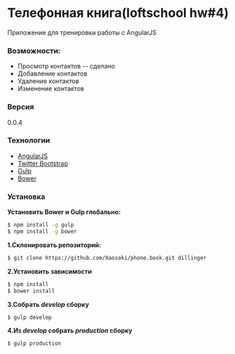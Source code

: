 # Телефонная книга(loftschool hw#4)

Приложение для тренировки работы с AngularJS

### Возможности:
  - Просмотр контактов -- сделано
  - Добавление контактов
  - Удаление контактов
  - Изменение контактов


### Версия
0.0.4

### Технологии

* [AngularJS]
* [Twitter Bootstrap]
* [Gulp]
* [Bower]

### Установка

**Установить Bower и Gulp глобально:**
```sh
$ npm install -g gulp
$ npm install -g bower
```
**1.Склонировать репозиторий:**
```sh
$ git clone https://github.com/Xaosaki/phone.book.git dillinger
```
**2.Установить зависимости**
```sh
$ npm install
$ bower install
```
**3.Собрать *develop* сборку**
```sh
$ gulp develop
```
**4.Из *develop* собрать *production* сборку**
```sh
$ gulp production
```










[Twitter Bootstrap]:http://twitter.github.com/bootstrap/
[Bower]:http://bower.io/
[AngularJS]:http://angularjs.org
[Gulp]:http://gulpjs.com
